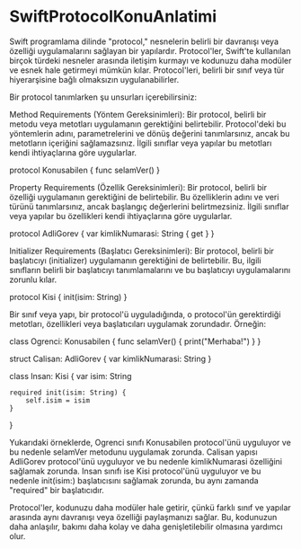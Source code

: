 # SwiftProtocolKonuAnlatimi
Swift programlama dilinde "protocol," nesnelerin belirli bir davranışı veya özelliği uygulamalarını sağlayan bir yapılardır. 
Protocol'ler, Swift'te kullanılan birçok türdeki nesneler arasında iletişim kurmayı ve kodunuzu daha modüler ve esnek hale
getirmeyi mümkün kılar. Protocol'leri, belirli bir sınıf veya tür hiyerarşisine bağlı olmaksızın uygulanabilirler.

Bir protocol tanımlarken şu unsurları içerebilirsiniz:

Method Requirements (Yöntem Gereksinimleri): Bir protocol, belirli bir metodu veya metotları uygulamanın gerektiğini belirtebilir.
Protocol'deki bu yöntemlerin adını, parametrelerini ve dönüş değerini tanımlarsınız, ancak bu metotların içeriğini sağlamazsınız.
İlgili sınıflar veya yapılar bu metotları kendi ihtiyaçlarına göre uygularlar.

protocol Konusabilen {
    func selamVer()
}

Property Requirements (Özellik Gereksinimleri): Bir protocol, belirli bir özelliği uygulamanın gerektiğini de belirtebilir.
Bu özelliklerin adını ve veri türünü tanımlarsınız, ancak başlangıç değerlerini belirtmezsiniz. İlgili sınıflar veya yapılar 
bu özellikleri kendi ihtiyaçlarına göre uygularlar.

protocol AdliGorev {
    var kimlikNumarasi: String { get }
}

Initializer Requirements (Başlatıcı Gereksinimleri): Bir protocol, belirli bir başlatıcıyı (initializer) uygulamanın gerektiğini
de belirtebilir. Bu, ilgili sınıfların belirli bir başlatıcıyı tanımlamalarını ve bu başlatıcıyı uygulamalarını zorunlu kılar.

protocol Kisi {
    init(isim: String)
}

Bir sınıf veya yapı, bir protocol'ü uyguladığında, o protocol'ün gerektirdiği metotları, özellikleri veya başlatıcıları uygulamak 
zorundadır. Örneğin:

class Ogrenci: Konusabilen {
    func selamVer() {
        print("Merhaba!")
    }
}

struct Calisan: AdliGorev {
    var kimlikNumarasi: String
}

class Insan: Kisi {
    var isim: String
    
    required init(isim: String) {
        self.isim = isim
    }
}

Yukarıdaki örneklerde, Ogrenci sınıfı Konusabilen protocol'ünü uyguluyor ve bu nedenle selamVer metodunu uygulamak zorunda. 
Calisan yapısı AdliGorev protocol'ünü uyguluyor ve bu nedenle kimlikNumarasi özelliğini sağlamak zorunda. Insan sınıfı ise Kisi 
protocol'ünü uyguluyor ve bu nedenle init(isim:) başlatıcısını sağlamak zorunda, bu aynı zamanda "required" bir başlatıcıdır.

Protocol'ler, kodunuzu daha modüler hale getirir, çünkü farklı sınıf ve yapılar arasında aynı davranışı veya özelliği paylaşmanızı 
sağlar. Bu, kodunuzun daha anlaşılır, bakımı daha kolay ve daha genişletilebilir olmasına yardımcı olur.

